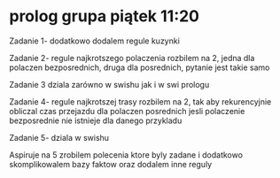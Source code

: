 # prolog grupa piątek 11:20
Zadanie 1- dodatkowo dodalem regule kuzynki

Zadanie 2- regule najkrotszego polaczenia rozbilem na 2, jedna dla polaczen bezposrednich, druga dla posrednich, pytanie jest takie samo

Zadanie 3 dziala zarówno w swishu jak i w swi prologu

Zadanie 4- regule najkrotszej trasy rozbilem na 2, tak aby rekurencyjnie obliczal czas przejazdu dla polaczen posrednich jesli polaczenie bezposrednie nie istnieje dla danego przykladu

Zadanie 5- dziala w swishu

Aspiruje na 5 zrobilem polecenia ktore byly zadane i dodatkowo skomplikowalem bazy faktow oraz dodalem inne reguly
